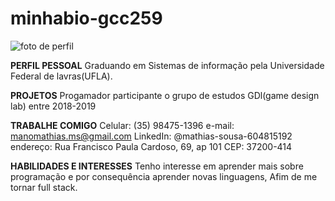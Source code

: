 # minhabio-gcc259
![foto de perfil](https://github.com/user-attachments/assets/986c4d52-5ef8-40ea-af76-8ee2bb5f89e5)

**PERFIL PESSOAL**
Graduando em Sistemas de informação pela Universidade
Federal de lavras(UFLA).

**PROJETOS**
Progamador participante o grupo de estudos GDl(game
design lab) entre 2018-2019

**TRABALHE COMIGO**
Celular: (35) 98475-1396
e-mail: manomathias.ms@gmail.com
LinkedIn: @mathias-sousa-604815192
endereço: Rua Francisco Paula Cardoso, 69, ap 101
CEP: 37200-414

**HABILIDADES E INTERESSES**
Tenho interesse em aprender mais sobre programação e por
consequência aprender novas linguagens, Afim de me tornar
full stack.
